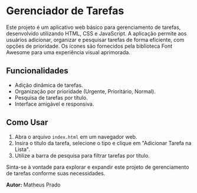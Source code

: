 # Gerenciador de Tarefas

Este projeto é um aplicativo web básico para gerenciamento de tarefas, desenvolvido utilizando HTML, CSS e JavaScript. A aplicação permite aos usuários adicionar, organizar e pesquisar tarefas de forma eficiente, com opções de prioridade. Os ícones são fornecidos pela biblioteca Font Awesome para uma experiência visual aprimorada.

## Funcionalidades

- Adição dinâmica de tarefas.
- Organização por prioridade (Urgente, Prioritário, Normal).
- Pesquisa de tarefas por título.
- Interface amigável e responsiva.

## Como Usar

1. Abra o arquivo `index.html` em um navegador web.
2. Insira o título da tarefa, selecione o tipo e clique em "Adicionar Tarefa na Lista".
3. Utilize a barra de pesquisa para filtrar tarefas por título.

Sinta-se à vontade para explorar e expandir este projeto de gerenciamento de tarefas conforme suas necessidades.

**Autor:** Matheus Prado


